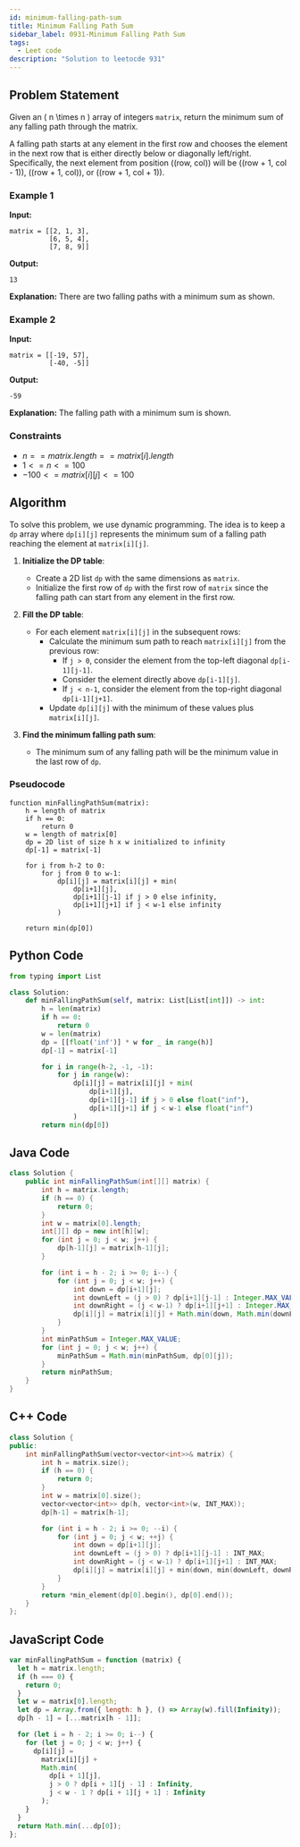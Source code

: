 ```yaml
---
id: minimum-falling-path-sum
title: Minimum Falling Path Sum
sidebar_label: 0931-Minimum Falling Path Sum
tags:
  - Leet code
description: "Solution to leetocde 931"
---
```


## Problem Statement

Given an \( n \times n \) array of integers `matrix`, return the minimum sum of any falling path through the matrix.

A falling path starts at any element in the first row and chooses the element in the next row that is either directly below or diagonally left/right. Specifically, the next element from position \((row, col)\) will be \((row + 1, col - 1)\), \((row + 1, col)\), or \((row + 1, col + 1)\).

### Example 1

**Input:**

```
matrix = [[2, 1, 3],
          [6, 5, 4],
          [7, 8, 9]]
```

**Output:**

```
13
```

**Explanation:**
There are two falling paths with a minimum sum as shown.

### Example 2

**Input:**

```
matrix = [[-19, 57],
          [-40, -5]]
```

**Output:**

```
-59
```

**Explanation:**
The falling path with a minimum sum is shown.

### Constraints

- $n == matrix.length == matrix[i].length$
- $1 <= n <= 100$
- $-100 <= matrix[i][j] <= 100$

## Algorithm

To solve this problem, we use dynamic programming. The idea is to keep a `dp` array where `dp[i][j]` represents the minimum sum of a falling path reaching the element at `matrix[i][j]`.

1. **Initialize the DP table**:

   - Create a 2D list `dp` with the same dimensions as `matrix`.
   - Initialize the first row of `dp` with the first row of `matrix` since the falling path can start from any element in the first row.

2. **Fill the DP table**:

   - For each element `matrix[i][j]` in the subsequent rows:
     - Calculate the minimum sum path to reach `matrix[i][j]` from the previous row:
       - If `j > 0`, consider the element from the top-left diagonal `dp[i-1][j-1]`.
       - Consider the element directly above `dp[i-1][j]`.
       - If `j < n-1`, consider the element from the top-right diagonal `dp[i-1][j+1]`.
     - Update `dp[i][j]` with the minimum of these values plus `matrix[i][j]`.

3. **Find the minimum falling path sum**:
   - The minimum sum of any falling path will be the minimum value in the last row of `dp`.

### Pseudocode

```
function minFallingPathSum(matrix):
    h = length of matrix
    if h == 0:
        return 0
    w = length of matrix[0]
    dp = 2D list of size h x w initialized to infinity
    dp[-1] = matrix[-1]

    for i from h-2 to 0:
        for j from 0 to w-1:
            dp[i][j] = matrix[i][j] + min(
                dp[i+1][j],
                dp[i+1][j-1] if j > 0 else infinity,
                dp[i+1][j+1] if j < w-1 else infinity
            )

    return min(dp[0])
```

## Python Code

```python
from typing import List

class Solution:
    def minFallingPathSum(self, matrix: List[List[int]]) -> int:
        h = len(matrix)
        if h == 0:
            return 0
        w = len(matrix)
        dp = [[float('inf')] * w for _ in range(h)]
        dp[-1] = matrix[-1]

        for i in range(h-2, -1, -1):
            for j in range(w):
                dp[i][j] = matrix[i][j] + min(
                    dp[i+1][j],
                    dp[i+1][j-1] if j > 0 else float("inf"),
                    dp[i+1][j+1] if j < w-1 else float("inf")
                )
        return min(dp[0])
```

## Java Code

```java
class Solution {
    public int minFallingPathSum(int[][] matrix) {
        int h = matrix.length;
        if (h == 0) {
            return 0;
        }
        int w = matrix[0].length;
        int[][] dp = new int[h][w];
        for (int j = 0; j < w; j++) {
            dp[h-1][j] = matrix[h-1][j];
        }

        for (int i = h - 2; i >= 0; i--) {
            for (int j = 0; j < w; j++) {
                int down = dp[i+1][j];
                int downLeft = (j > 0) ? dp[i+1][j-1] : Integer.MAX_VALUE;
                int downRight = (j < w-1) ? dp[i+1][j+1] : Integer.MAX_VALUE;
                dp[i][j] = matrix[i][j] + Math.min(down, Math.min(downLeft, downRight));
            }
        }
        int minPathSum = Integer.MAX_VALUE;
        for (int j = 0; j < w; j++) {
            minPathSum = Math.min(minPathSum, dp[0][j]);
        }
        return minPathSum;
    }
}
```

## C++ Code

```cpp
class Solution {
public:
    int minFallingPathSum(vector<vector<int>>& matrix) {
        int h = matrix.size();
        if (h == 0) {
            return 0;
        }
        int w = matrix[0].size();
        vector<vector<int>> dp(h, vector<int>(w, INT_MAX));
        dp[h-1] = matrix[h-1];

        for (int i = h - 2; i >= 0; --i) {
            for (int j = 0; j < w; ++j) {
                int down = dp[i+1][j];
                int downLeft = (j > 0) ? dp[i+1][j-1] : INT_MAX;
                int downRight = (j < w-1) ? dp[i+1][j+1] : INT_MAX;
                dp[i][j] = matrix[i][j] + min(down, min(downLeft, downRight));
            }
        }
        return *min_element(dp[0].begin(), dp[0].end());
    }
};
```

## JavaScript Code

```javascript
var minFallingPathSum = function (matrix) {
  let h = matrix.length;
  if (h === 0) {
    return 0;
  }
  let w = matrix[0].length;
  let dp = Array.from({ length: h }, () => Array(w).fill(Infinity));
  dp[h - 1] = [...matrix[h - 1]];

  for (let i = h - 2; i >= 0; i--) {
    for (let j = 0; j < w; j++) {
      dp[i][j] =
        matrix[i][j] +
        Math.min(
          dp[i + 1][j],
          j > 0 ? dp[i + 1][j - 1] : Infinity,
          j < w - 1 ? dp[i + 1][j + 1] : Infinity
        );
    }
  }
  return Math.min(...dp[0]);
};
```
